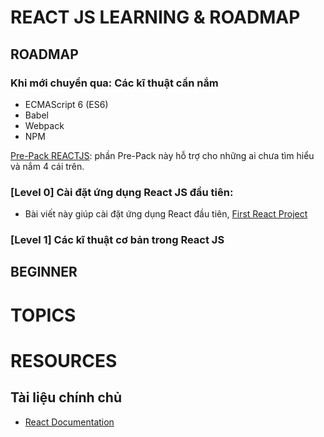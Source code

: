 # REACT JS LEARNING & ROADMAP

## ROADMAP

### Khi mới chuyển qua: Các kĩ thuật cần nắm

* ECMAScript 6 (ES6)
* Babel
* Webpack
* NPM

[Pre-Pack REACTJS](https://github.com/nvminhtu/React/tree/master/prepack-reactjs): phần Pre-Pack này hỗ trợ cho những ai chưa tìm hiểu và nắm 4 cái trên.

### [Level 0] Cài đặt ứng dụng React JS đầu tiên:
* Bài viết này giúp cài đặt ứng dụng React đầu tiên,
[First React Project](https://medium.com/@diamondgfx/learning-react-with-create-react-app-part-1-a12e1833fdc)

### [Level 1] Các kĩ thuật cơ bản trong React JS

## BEGINNER
# TOPICS
# RESOURCES
## Tài liệu chính chủ
* [React Documentation](https://facebook.github.io/react/docs/hello-world.html)
